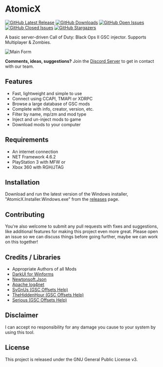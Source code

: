 # AtomicX

[![GitHub Latest Release](https://img.shields.io/github/release/ohhsodead/AtomicX.svg)](https://github.com/ohhsodead/AtomicX/releases/) [![GitHub Downloads](https://img.shields.io/github/downloads/ohhsodead/AtomicX/total.svg)](https://github.com/ohhsodead/AtomicX/releases/) [![GitHub Open Issues](https://img.shields.io/github/issues/ohhsodead/AtomicX.svg)](https://gitHub.com/ohhsodead/AtomicX/issues/) [![GitHub Closed Issues](https://img.shields.io/github/issues-closed/ohhsodead/AtomicX.svg)](https://github.com/ohhsodead/AtomicX/issues?q=is%3Aissue+is%3Aclosed) [![GitHub Stargazers](https://img.shields.io/github/stars/ohhsodead/AtomicX.svg?style=social&label=Star&maxAge=2592000)](https://gitHub.com/ohhsodead/AtomicX/stargazers/)

A basic server-driven Call of Duty: Black Ops II GSC injector. Supports Multiplayer & Zombies.

![Main Form](https://github.com/ohhsodead/AtomicX/blob/master/.screenshots/demo/MainForm.png?raw=true) 

**Comments, ideas, suggestions?** Join the [Discord Server](https://discord.gg/sqpktsCHUg) to get in contact with our team.

## Features
* Fast, lightweight and simple to use
* Connect using CCAPI, TMAPI or XDRPC
* Browse a large database of GSC mods
* Complete with info, creator, version, etc.
* Filter by name, mp/zm and mod type
* Inject and un-inject mods to game
* Download mods to your computer

## Requirements
* An internet connection
* NET Framework 4.6.2
* PlayStation 3 with MFW or
* Xbox 360 with RGH/JTAG

## Installation
Download and run the latest version of the Windows installer, "AtomicX.Installer.Windows.exe" from the [releases](https://github.com/ohhsodead/AtomicX/releases/latest) page.
 
## Contributing
You're also welcome to submit any pull requests with fixes and suggestions, like additional features for making this project even more great. Please open an issue so we can discuss things before going further, maybe we can work on this together!
 
## Credits / Libraries
- Appropriate Authors of all Mods
- [DarkUI for Winforms](https://github.com/RobinPerris/DarkUI)
- [Newtonsoft.Json](https://www.newtonsoft.com/json)
- [Apache log4net](https://logging.apache.org/log4net/)
- [SyGnUs (GSC Offsets Help)](https://github.com/SyGnUs)
- [TheHiddenHour (GSC Offsets Help)](https://github.com/TheHiddenHour)
- [Serious (GSC Offsets Help)](https://www.youtube.com/user/anthonything)
 
## Disclaimer
I can accept no responsibility for any damage you cause to your system by using this tool.

## License
This project is released under the GNU General Public License v3.
